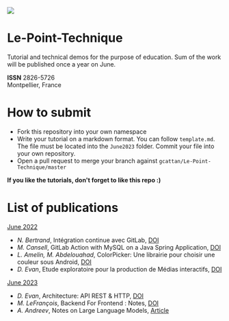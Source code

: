 
<img type="image/svg" src="https://byob.yarr.is/gcattan/Le-Point-Technique/score"/>

# Le-Point-Technique 
Tutorial and technical demos for the purpose of education.
Sum of the work will be published once a year on June.

**ISSN** 2826-5726 </br>
Montpellier, France

# How to submit
- Fork this repository into your own namespace
- Write your tutorial on a markdown format. You can follow `template.md`. The file must be located into the `June2023` folder. Commit your file into your own repository.
- Open a pull request to merge your branch against `gcattan/Le-Point-Technique/master`

**If you like the tutorials, don't forget to like this repo :)**

# List of publications

[June 2022](June2022/June2022.pdf)
- _N. Bertrand_, Intégration continue avec GitLab, [DOI](https://doi.org/10.5281/zenodo.6788647)
- _M. Cansell_, GitLab Action with MySQL on a Java Spring Application, [DOI](https://doi.org/10.5281/zenodo.6791121)
- _L. Amelin, M. Abdelouahad_, ColorPicker: Une librairie pour choisir une couleur sous Android, [DOI](https://doi.org/10.5281/zenodo.6791113)
- _D. Evan_, Etude exploratoire pour la production de Médias interactifs, [DOI](https://doi.org/10.5281/zenodo.6791131)

[June 2023](June2023/June2023.pdf)
- _D. Evan_, Architecture: API REST & HTTP, [DOI](https://zenodo.org/record/8121638)
- _M. LeFrançois_, Backend For Frontend : Notes, [DOI](https://zenodo.org/record/8121651)
- _A. Andreev_, Notes on Large Language Models, [Article](https://github.com/gcattan/Le-Point-Technique/blob/master/June2023/notes_llm/article.pdf)
